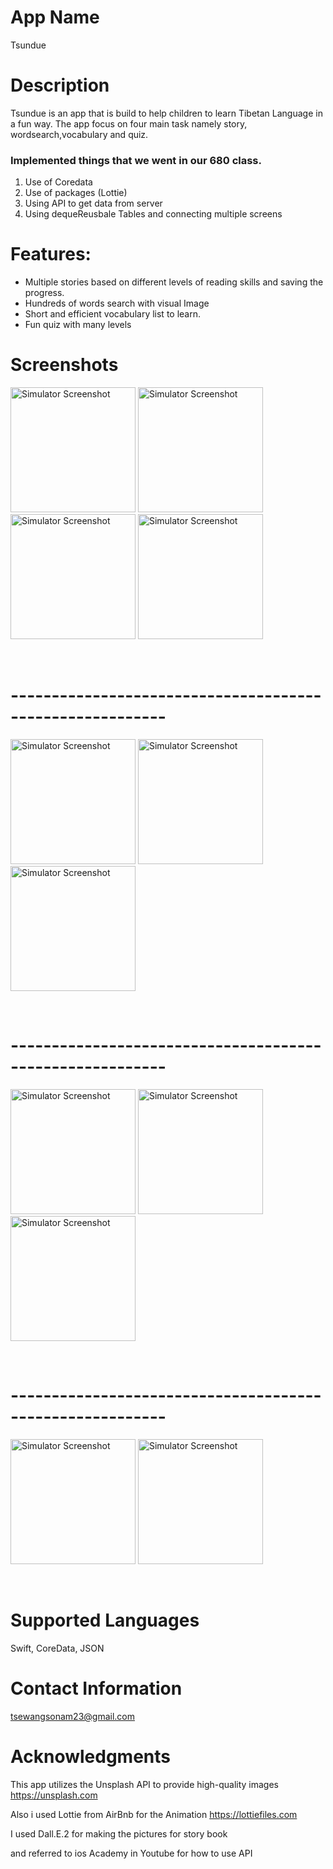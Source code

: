 # App Name

Tsundue

# Description

Tsundue is an app that is build to help children to learn Tibetan Language in a fun way. The app focus on four main task namely story, wordsearch,vocabulary and quiz.

### Implemented things that we went in our 680 class. 
1. Use of Coredata
2. Use of packages (Lottie)
3. Using API to get data from server
4. Using dequeReusbale Tables and connecting multiple screens 

# Features:
- Multiple stories based on different levels of reading skills and saving the progress.
- Hundreds of words search with visual Image
- Short and efficient vocabulary list to learn.
- Fun quiz with many levels



# Screenshots

<img src="https://github.com/tsewang-sonam/mockapp/assets/91028140/7de05adc-7055-47b5-916d-86a7718d4c2e" alt="Simulator Screenshot" width="200" />
<img src="https://github.com/tsewang-sonam/mockapp/assets/91028140/ca8779ed-6d7b-458d-8f25-1706227c4a62" alt="Simulator Screenshot" width="200" />
<img src="https://github.com/tsewang-sonam/mockapp/assets/91028140/a7225fa0-ff74-48a5-a165-1a9449c6d964" alt="Simulator Screenshot" width="200" />
<img src="https://github.com/tsewang-sonam/mockapp/assets/91028140/d430999e-b952-4aaa-bec2-68a3fc7ad8ce" alt="Simulator Screenshot" width="200" />

&nbsp;
# ---------------------------------------------------------
<img src="https://github.com/tsewang-sonam/mockapp/assets/91028140/1aa39b78-0ef1-4cad-9dec-a94a6706f3e5" alt="Simulator Screenshot" width="200" />
<img src="https://github.com/tsewang-sonam/mockapp/assets/91028140/29e6fe21-220b-4c6c-9898-a3d016373adb" alt="Simulator Screenshot" width="200" />
<img src="https://github.com/tsewang-sonam/mockapp/assets/91028140/54206290-18b3-4d39-8d40-a5656b7e9ad7" alt="Simulator Screenshot" width="200" />

&nbsp;
# ---------------------------------------------------------
<img src="https://github.com/tsewang-sonam/mockapp/assets/91028140/d8413efd-3c2a-47c6-b1a9-95771acee02e" alt="Simulator Screenshot" width="200" />
<img src="https://github.com/tsewang-sonam/mockapp/assets/91028140/74e6a9e8-46e6-4434-9ba2-14a0e331fbcd" alt="Simulator Screenshot" width="200" />
<img src="https://github.com/tsewang-sonam/mockapp/assets/91028140/4ba10f76-5a78-4be3-844b-ff42c750a82b" alt="Simulator Screenshot" width="200" />

&nbsp;
# ---------------------------------------------------------
 <img src="https://github.com/tsewang-sonam/mockapp/assets/91028140/bfcec086-16d3-4671-a2bc-bfd8f248ce47" alt="Simulator Screenshot" width="200" />
<img src="https://github.com/tsewang-sonam/mockapp/assets/91028140/9168704e-ecdc-4f29-b75b-df81eff125bf" alt="Simulator Screenshot" width="200" />

&nbsp;


# Supported Languages

Swift, CoreData, JSON


# Contact Information

tsewangsonam23@gmail.com

# Acknowledgments

This app utilizes the Unsplash API to provide high-quality images
https://unsplash.com

Also i used Lottie from AirBnb for the Animation
https://lottiefiles.com

I used Dall.E.2 for making the pictures for story book

and referred to ios Academy in Youtube for how to use API



